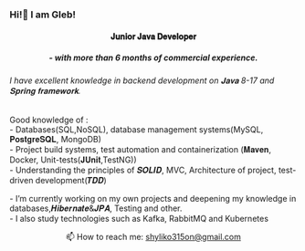 ### Hi!👋 I am Gleb!
<h4 align="center">𝐉𝐮𝐧𝐢𝐨𝐫 𝐉𝐚𝐯𝐚 𝐃𝐞𝐯𝐞𝐥𝐨𝐩𝐞𝐫</h4>
<h5 align="center">- with more than 6 months of commercial experience.</h5>
<h6 align="left">I have excellent knowledge in backend development on 𝐉𝐚𝐯𝐚 8-17 and 𝐒𝐩𝐫𝐢𝐧𝐠 𝐟𝐫𝐚𝐦𝐞𝐰𝐨𝐫𝐤.</h6>
<h7 align="left"> Good knowledge of :</h7><br>
<h8 align="left">- Databases(SQL,NoSQL), database management systems(MySQL, 𝐏𝐨𝐬𝐭𝐠𝐫𝐞𝐒𝐐𝐋, MongoDB)</h8><br>
<h8 align="left">- Project build systems, test automation and containerization (𝐌𝐚𝐯𝐞𝐧, Docker, Unit-tests(𝐉𝐔𝐧𝐢𝐭,TestNG))</h8><br>
<h8 align="left">- Understanding the principles of 𝑺𝑶𝑳𝑰𝑫, MVC, Architecture of project, test-driven development(𝑻𝑫𝑫)</h8><br>

<h8 align="left">- I’m currently working on my own projects and deepening my knowledge in databases,𝑯𝒊𝒃𝒆𝒓𝒏𝒂𝒕𝒆&𝑱𝑷𝑨, Testing and other.</h8><br>
<h8 align="left">- I also study technologies such as Kafka, RabbitMQ and Kubernetes</h8><br>

<p align='center'>
   📫 How to reach me: <a href='mailto:shyliko315on@gmail.com'>shyliko315on@gmail.com</a>
</p>
